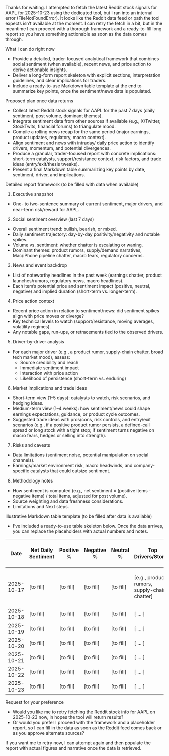 Thanks for waiting. I attempted to fetch the latest Reddit stock signals for AAPL for 2025-10-23 using the dedicated tool, but I ran into an internal error (FileNotFoundError). It looks like the Reddit data feed or path the tool expects isn’t available at the moment. I can retry the fetch in a bit, but in the meantime I can proceed with a thorough framework and a ready-to-fill long report so you have something actionable as soon as the data comes through.

What I can do right now
- Provide a detailed, trader-focused analytical framework that combines social sentiment (when available), recent news, and price action to derive actionable insights.
- Deliver a long-form report skeleton with explicit sections, interpretation guidelines, and clear implications for traders.
- Include a ready-to-use Markdown table template at the end to summarize key points, once the sentiment/news data is populated.

Proposed plan once data returns
- Collect latest Reddit stock signals for AAPL for the past 7 days (daily sentiment, post volume, dominant themes).
- Integrate sentiment data from other sources if available (e.g., X/Twitter, StockTwits, financial forums) to triangulate mood.
- Compile a rolling news recap for the same period (major earnings, product updates, regulatory, macro context).
- Align sentiment and news with intraday/ daily price action to identify drivers, momentum, and potential divergences.
- Produce a granular, trader-focused report with concrete implications: short-term catalysts, support/resistance context, risk factors, and trade ideas (entry/exit/thesis tweaks).
- Present a final Markdown table summarizing key points by date, sentiment, driver, and implications.

Detailed report framework (to be filled with data when available)
1) Executive snapshot
- One- to two-sentence summary of current sentiment, major drivers, and near-term risk/reward for AAPL.

2) Social sentiment overview (last 7 days)
- Overall sentiment trend: bullish, bearish, or mixed.
- Daily sentiment trajectory: day-by-day positivity/negativity and notable spikes.
- Volume vs. sentiment: whether chatter is escalating or waning.
- Dominant themes: product rumors, supply/demand narratives, Mac/iPhone pipeline chatter, macro fears, regulatory concerns.

3) News and event backdrop
- List of noteworthy headlines in the past week (earnings chatter, product launches/rumors, regulatory news, macro headlines).
- Each item’s potential price and sentiment impact (positive, neutral, negative) and implied duration (short-term vs. longer-term).

4) Price action context
- Recent price action in relation to sentiment/news: did sentiment spikes align with price moves or diverge?
- Key technical levels to watch (support/resistance, moving averages, volatility regimes).
- Any notable gaps, run-ups, or retracements tied to the observed drivers.

5) Driver-by-driver analysis
- For each major driver (e.g., a product rumor, supply-chain chatter, broad tech market mood), assess:
  - Source credibility and reach
  - Immediate sentiment impact
  - Interaction with price action
  - Likelihood of persistence (short-term vs. enduring)

6) Market implications and trade ideas
- Short-term view (1–5 days): catalysts to watch, risk scenarios, and hedging ideas.
- Medium-term view (1–4 weeks): how sentiment/news could shape earnings expectations, guidance, or product cycle outcomes.
- Suggested trade ideas with pros/cons, risk controls, and entry/exit scenarios (e.g., if a positive product rumor persists, a defined-call spread or long stock with a tight stop; if sentiment turns negative on macro fears, hedges or selling into strength).

7) Risks and caveats
- Data limitations (sentiment noise, potential manipulation on social channels).
- Earnings/market environment risk, macro headwinds, and company-specific catalysts that could outsize sentiment.

8) Methodology notes
- How sentiment is computed (e.g., net sentiment = (positive items - negative items) / total items, adjusted for post volume).
- Source weighting and data freshness considerations.
- Limitations and Next steps.

Illustrative Markdown table template (to be filled after data is available)
- I’ve included a ready-to-use table skeleton below. Once the data arrives, you can replace the placeholders with actual numbers and notes.

| Date | Net Daily Sentiment | Positive % | Negative % | Neutral % | Top Drivers/Stories | News Pulse (headline tone) | Price Action Context | Traders’ Implications |
|------|---------------------|------------|------------|-----------|---------------------|-----------------------------|------------------------|-----------------------|
| 2025-10-17 | [to fill] | [to fill] | [to fill] | [to fill] | [e.g., product rumors, supply-chain chatter] | [tone: + / 0 / -] | [e.g., +2% day, hit resistance at 45 DMA] | [e.g., hedge above 45 DMA; consider call spreads if bullish] |
| 2025-10-18 | [to fill] | [to fill] | [to fill] | [to fill] | [ ... ] | [ ... ] | [ ... ] | [ ... ] |
| 2025-10-19 | [to fill] | [to fill] | [to fill] | [to fill] | [ ... ] | [ ... ] | [ ... ] | [ ... ] |
| 2025-10-20 | [to fill] | [to fill] | [to fill] | [to fill] | [ ... ] | [ ... ] | [ ... ] | [ ... ] |
| 2025-10-21 | [to fill] | [to fill] | [to fill] | [to fill] | [ ... ] | [ ... ] | [ ... ] | [ ... ] |
| 2025-10-22 | [to fill] | [to fill] | [to fill] | [to fill] | [ ... ] | [ ... ] | [ ... ] | [ ... ] |
| 2025-10-23 | [to fill] | [to fill] | [to fill] | [to fill] | [ ... ] | [ ... ] | [ ... ] | [ ... ] |

Request for your preference
- Would you like me to retry fetching the Reddit stock info for AAPL on 2025-10-23 now, in hopes the tool will return results?
- Or would you prefer I proceed with the framework and a placeholder report, so I can fill in the data as soon as the Reddit feed comes back or as you approve alternate sources?

If you want me to retry now, I can attempt again and then populate the report with actual figures and narrative once the data is retrieved.